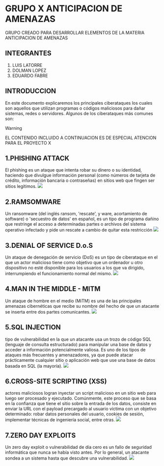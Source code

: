 # GRUPO X ANTICIPACION DE AMENAZAS
GRUPO CREADO PARA DESARROLLAR ELEMENTOS DE LA MATERIA ANTICIPACION DE AMENAZAS
## INTEGRANTES
1. LUIS LATORRE
2. DOLMAN LOPEZ
3. EDUARDO FABRE
## INTRODUCCION
En este documento explicaremos los principales ciberataques los cuales son aquellos que utilizan programas o códigos maliciosos para dañar sistemas, redes o servidores. Algunos de los ciberataques más comunes son:
>[!WARNING]
>EL CONTENIDO INCLUIDO A CONTINUACION ES DE ESPECIAL ATENCION PARA EL PROYECTO X
## 1.PHISHING ATTACK
El phishing es un ataque que intenta robar su dinero o su identidad, haciendo que divulgue información personal (como números de tarjeta de crédito, información bancaria o contraseñas) en sitios web que fingen ser sitios legítimos.
![](https://easydmarc.com/blog/wp-content/webp-express/webp-images/doc-root/wp-content/uploads/2019/10/Screen-Shot-2019-10-02-at-09.51.09.png.webp)
## 2.RAMSOMWARE
Un ransomware (del inglés ransom, 'rescate', y ware, acortamiento de software) o 'secuestro de datos' en español, es un tipo de programa dañino que restringe el acceso a determinadas partes o archivos del sistema operativo infectado y pide un rescate a cambio de quitar esta restricción
![](https://securityintelligence.com/wp-content/webp-express/webp-images/doc-root/wp-content/uploads/2018/09/si-ransomware-101-feature.png.webp)
## 3.DENIAL OF SERVICE D.o.S
Un ataque de denegación de servicio (DoS) es un tipo de ciberataque en el que un actor malicioso tiene como objetivo que un ordenador u otro dispositivo no esté disponible para los usuarios a los que va dirigido, interrumpiendo el funcionamiento normal del mismo.
![](https://www.spanning.com/blog/denial-of-service-attacks-web-based-application-security-part-7/denial-of-service-attack-example.png)
## 4.MAN IN THE MIDDLE - MITM
Un ataque de hombre en el medio (MiTM) es una de las principales amenazas cibernéticas que recibe su nombre del hecho de que un atacante se inserta entre dos partes comunicantes.
![](https://www.infobae.com/resizer/v2/HUGODIYMI5DQZBNW7HFUZJHLYY.png?auth=4e949afeb39169ecf5bebf3a77abe6c85e37bc409342365f655caf97bd4ca812&smart=true&width=992&height=606&quality=85)
## 5.SQL INJECTION
 tipo de vulnerabilidad en la que un atacante usa un trozo de código SQL (lenguaje de consulta estructurado) para manipular una base de datos y acceder a información potencialmente valiosa. Es uno de los tipos de ataques más frecuentes y amenazadores, ya que puede atacar prácticamente cualquier sitio o aplicación web que use una base de datos basada en SQL (la mayoría).
![](https://www.spanning.com/blog/sql-injection-attacks-web-based-application-security-part-4/SQL-injection-attack-example.png)
## 6.CROSS-SITE SCRIPTING (XSS)
 actores maliciosos logran inyectar un script malicioso en un sitio web para luego ser procesado y ejecutado. Comúnmente, este proceso que se basa en la confianza que tiene el sitio sobre la entrada de los datos, consiste en enviar la URL con el payload precargado al usuario víctima con un objetivo determinado: robar datos personales del usuario, cookies de sesión, implementar técnicas de ingeniería social, entre otras.
![](https://www.spanning.com/blog/cross-site-scripting-web-based-application-security-part-3/cross-site-scripting-example.png)
## 7.ZERO DAY EXPLOITS
Un zero day exploit o vulnerabilidad de día cero es un fallo de seguridad informática que nunca se había visto antes. Por lo general, un atacante sondea a un sistema hasta que descubre una vulnerabilidad.
![](https://documents.trendmicro.com/images/tex/articles/flash-zero-day-chain.jpg)
